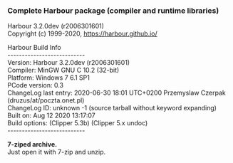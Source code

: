 ### Complete Harbour package (compiler and runtime libraries)
  
Harbour 3.2.0dev (r2006301601)   
Copyright (c) 1999-2020, https://harbour.github.io/   
   
Harbour Build Info   
\---------------------------   
Version: Harbour 3.2.0dev (r2006301601)   
Compiler: MinGW GNU C 10.2 (32-bit)   
Platform: Windows 7 6.1 SP1   
PCode version: 0.3   
ChangeLog last entry: 2020-06-30 18:01 UTC+0200 Przemyslaw Czerpak (druzus/at/poczta.onet.pl)   
ChangeLog ID: unknown -1 (source tarball without keyword expanding)   
Built on: Aug 12 2020 13:17:07   
Build options: (Clipper 5.3b) (Clipper 5.x undoc)   
\---------------------------

  **7-ziped archive.**   
     Just open it with 7-zip and unzip.
